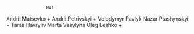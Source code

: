 
                   HW1
Andrii Matsevko     +
Andrii Petrivskyi   +
Volodymyr Pavlyk
Nazar Ptashynskyi   +
Taras Havryliv
Marta Vasylyna
Oleg Leshko         +
